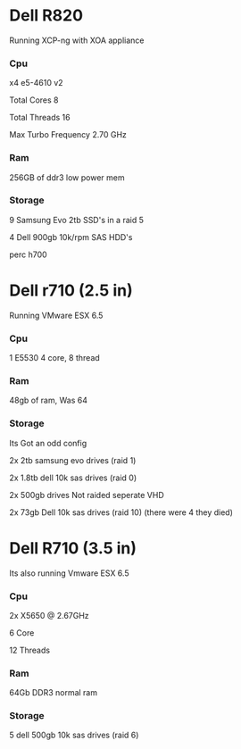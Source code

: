 # Dell R820

 Running XCP-ng with XOA appliance
### Cpu
x4 e5-4610 v2

Total Cores
8

Total Threads
16

Max Turbo Frequency
2.70 GHz

### Ram

256GB of ddr3 low power mem


### Storage
9 Samsung Evo 2tb SSD's in a raid 5

4 Dell 900gb 10k/rpm SAS HDD's

perc h700

# Dell r710 (2.5 in)
Running VMware ESX 6.5

### Cpu
1 E5530 4 core, 8 thread
### Ram
48gb of ram, Was 64

### Storage
Its Got an odd config

2x 2tb samsung evo drives (raid 1)

2x 1.8tb dell 10k sas drives (raid 0)

2x 500gb drives Not raided seperate VHD

2x 73gb Dell 10k sas drives (raid 10) (there were 4 they died)

# Dell R710 (3.5 in)
Its also running Vmware ESX 6.5

### Cpu
2x X5650 @ 2.67GHz

6 Core

12 Threads
### Ram
64Gb DDR3 normal ram
### Storage
5 dell 500gb 10k sas drives (raid 6)

